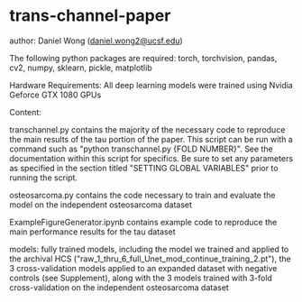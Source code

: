 # trans-channel-paper
author: Daniel Wong (daniel.wong2@ucsf.edu)

The following python packages are required: 
torch, torchvision, pandas, cv2, numpy, sklearn, pickle, matplotlib

Hardware Requirements:
All deep learning models were trained using Nvidia Geforce GTX 1080 GPUs

Content:

transchannel.py contains the majority of the necessary code to reproduce the main results of the tau portion of the paper. This script can be run with a command such as "python transchannel.py {FOLD NUMBER}". See the documentation within this script for specifics. Be sure to set any parameters as specified in the section titled "SETTING GLOBAL VARIABLES" prior to running the script. 

osteosarcoma.py contains the code necessary to train and evaluate the model on the independent osteosarcoma dataset

ExampleFigureGenerator.ipynb contains example code to reproduce the main performance results for the tau dataset

models:
fully trained models, including the model we trained and applied to the archival HCS ("raw_1_thru_6_full_Unet_mod_continue_training_2.pt"), the 3 cross-validation models applied to an expanded dataset with negative controls (see Supplement), along with the 3 models trained with 3-fold cross-validation on the independent osteosarcoma dataset 








